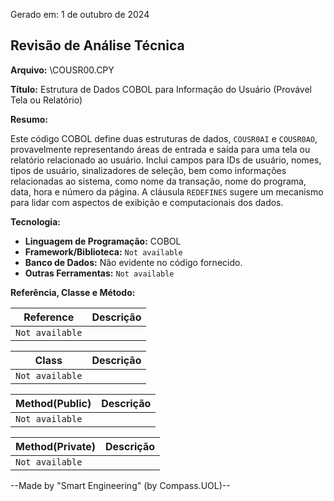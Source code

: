 Gerado em: 1 de outubro de 2024

## Revisão de Análise Técnica

**Arquivo:**  \COUSR00.CPY

**Título:**  Estrutura de Dados COBOL para Informação do Usuário (Provável Tela ou Relatório)

**Resumo:** 

Este código COBOL define duas estruturas de dados, `COUSR0AI` e `COUSR0AO`, provavelmente representando áreas de entrada e saída para uma tela ou relatório relacionado ao usuário. Inclui campos para IDs de usuário, nomes, tipos de usuário, sinalizadores de seleção, bem como informações relacionadas ao sistema, como nome da transação, nome do programa, data, hora e número da página. A cláusula `REDEFINES` sugere um mecanismo para lidar com aspectos de exibição e computacionais dos dados.

**Tecnologia:**

* **Linguagem de Programação:** COBOL
* **Framework/Biblioteca:** `Not available`
* **Banco de Dados:**  Não evidente no código fornecido.
* **Outras Ferramentas:** `Not available`

**Referência, Classe e Método:**

| Reference | Descrição |
|---|---|
| `Not available` | |

| Class | Descrição |
|---|---|
| `Not available` |  |

| Method(Public) | Descrição |
|---|---|
| `Not available` |  |

| Method(Private) | Descrição |
|---|---|
| `Not available` |  |

--Made by "Smart Engineering" (by Compass.UOL)--